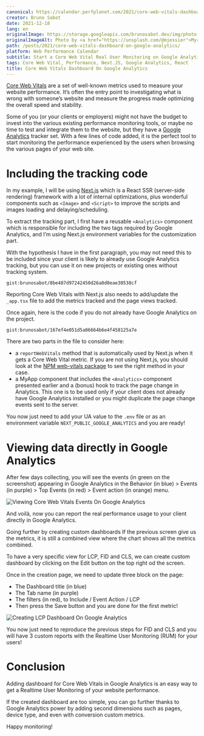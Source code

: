 ```yaml
---
canonical: https://calendar.perfplanet.com/2021/core-web-vitals-dashboard-on-google-analytics/
creator: Bruno Sabot
date: 2021-12-18
lang: en
originalImage: https://storage.googleapis.com/brunosabot.dev/img/photo-1599658880436-c61792e70672.jpeg
originalImageAlt: Photo by <a href="https://unsplash.com/@mjessier">Myriam Jessier</a> on <a href="https://unsplash.com">Unsplash</a>.
path: /posts/2021/core-web-vitals-dashboard-on-google-analytics/
platform: Web Performance Calendar
subtitle: Start a Core Web Vital Real User Monitoring on Google Analytics
tags: Core Web Vital, Performance, Next.JS, Google Analytics, React
title: Core Web Vitals Dashboard On Google Analytics
---
```


[Core Web Vitals](https://web.dev/vitals/) are a set of well-known metrics used to measure your website performance. It’s often the entry point to investigating what is wrong with someone’s website and measure the progress made optimizing the overall speed and stability.

Some of you (or your clients or employers) might not have the budget to invest into the various existing performance monitoring tools, or maybe no time to test and integrate them to the website, but they have a [Google Analytics](https://analytics.google.com/analytics/web/) tracker set. With a few lines of code added, it is the perfect tool to start monitoring the performance experienced by the users when browsing the various pages of your web site.

# Including the tracking code

In my example, I will be using [Next.js](https://nextjs.org/) which is a React SSR (server-side rendering) framework with a lot of internal optimizations, plus wonderful components such as `<Image>` and `<Script>` to improve the scripts and images loading and delaying/scheduling.

To extract the tracking part, I first have a reusable `<Analytics>` component which is responsible for including the two tags required by Google Analytics, and I’m using Next.js environment variables for the customization part.

With the hypothesis I have in the first paragraph, you may not need this to be included since your client is likely to already use Google Analytics tracking, but you can use it on new projects or existing ones without tracking system.

`gist:brunosabot/8be487d97242450d26a0d0eae30538cf`

Reporting Core Web Vitals with Next.js also needs to add/update the `_app.tsx` file to add the metrics tracked and the page views tracked.

Once again, here is the code if you do not already have Google Analytics on the project.

`gist:brunosabot/167ef4e051d5a06664b6e4f458125a7e`

There are two parts in the file to consider here:

- a `reportWebVitals` method that is automatically used by Next.js when it gets a Core Web Vital metric. If you are not using Next.js, you should look at the [NPM web-vitals package](https://www.npmjs.com/package/web-vitals) to see the right method in your case.
- a MyApp component that includes the `<Analytics>` component presented earlier and a (bonus) hook to track the page change in Analytics. This one is to be used only if your client does not already have Google Analytics installed or you might duplicate the page change events sent to the server.

You now just need to add your UA value to the `.env` file or as an environment variable `NEXT_PUBLIC_GOOGLE_ANALYTICS` and you are ready!

# Viewing data directly in Google Analytics

After few days collecting, you will see the events (in green on the screenshot) appearing in Google Analytics in the Behavior (in blue) > Events (in purple) > Top Events (in red) > Event action (in orange) menu.

![Viewing Core Web Vitals Events On Google Analytics](https://calendar.perfplanet.com/images/2021/bruno/view-events-on-analytics.png)

And voilà, now you can report the real performance usage to your client directly in Google Analytics.

Going further by creating custom dashboards
If the previous screen give us the metrics, it is still a combined view where the chart shows all the metrics combined.

To have a very specific view for LCP, FID and CLS, we can create custom dashboard by clicking on the Edit button on the top right od the screen.

Once in the creation page, we need to update three block on the page:

- The Dashboard title (in blue)
- The Tab name (in purple)
- The filters (in red), to Include / Event Action / LCP
- Then press the Save button and you are done for the first metric!

![Creating LCP Dashboard On Google Analytics](https://calendar.perfplanet.com/images/2021/bruno/creating-lcp-dashboard-on-analytics.png)

You now just need to reproduce the previous steps for FID and CLS and you will have 3 custom reports with the Realtime User Monitoring (RUM) for your users!

# Conclusion

Adding dashboard for Core Web Vitals in Google Analytics is an easy way to get a Realtime User Monitoring of your website performance.

If the created dashboard are too simple, you can go further thanks to Google Analytics power by adding second dimensions such as pages, device type, and even with conversion custom metrics.

Happy monitoring!

